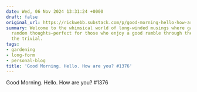 ```yaml
---
date: Wed, 06 Nov 2024 13:31:24 +0000
draft: false
original_url: https://rickwebb.substack.com/p/good-morning-hello-how-are-you-1376
summary: Welcome to the whimsical world of long-winded musings where gardening meets
  random thoughts—perfect for those who enjoy a good ramble through the ordinary and
  the trivial.
tags:
- gardening
- long-form
- personal-blog
title: 'Good Morning. Hello. How are you? #1376'
---
```


Good Morning. Hello. How are you? #1376